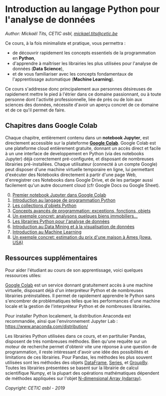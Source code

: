 

# Introduction au langage Python pour l'analyse de données

*Author: Mickaël Tits, CETIC asbl, mickael.tits@cetic.be*

Ce cours, à la fois minimaliste et pratique, vous permettra :

* de découvrir rapidement les concepts essentiels de la programmation en **Python**,
* d'apprendre à maîtriser les librairies les plus utilisées pour l'analyse de données (**Data Science**),
* et de vous familiariser avec les concepts fondamentaux de l'apprentissage automatique (**Machine Learning**). 

Ce cours s'addresse donc principalement aux personnes désireuses de rapidement mettre le pied à l'étrier dans ce domaine passionnant, ou à toute personne dont l'activité professionnelle, liée de près ou de loin aux sciences des données, nécessite d'avoir un aperçu concret de ce domaine et de ce qu'il permet de faire.

## Chapitres dans Google Colab

Chaque chapitre, entièrement contenu dans un **notebook Jupyter**, est directement accessible sur la plateforme **[Google Colab](https://colab.research.google.com/notebooks/welcome.ipynb)**. Google Colab est une plateforme cloud entièrement gratuite, donnant un accès direct et facile à un une interface de developpement en Python (via des notebooks Jupyter) déjà correctement pré-configurée, et disposant de nombreuses librairies pré-installées. Chaque utilisateur (connecté à un compte Google) peut disposer d'une machine virtuelle temporaire en ligne, lui permettant d'exécuter des Notebooks directement à partir d'une page Web, d'enregistrer ces Notebooks dans Google Drive, et de les partager aussi facilement qu'un autre document cloud (cfr Google Docs ou Google Sheet).


0. [Premier notebook Jupyter dans Google Colab](https://colab.research.google.com/github/titsitits/UNamur_Python_Analytics/blob/master/0_Premier_Notebook.ipynb)
1. [Introduction au langage de programmation Python](https://colab.research.google.com/github/titsitits/UNamur_Python_Analytics/blob/master/1_Introduction.ipynb)
2. [Les collections d'objets Python](https://colab.research.google.com/github/titsitits/UNamur_Python_Analytics/blob/master/2_Collections.ipynb)
3. [Concepts avancés de programmation: exceptions, fonctions, objets](https://colab.research.google.com/github/titsitits/UNamur_Python_Analytics/blob/master/3_Advanced_Python.ipynb)
4. [Un exemple concret: analysons quelques biens immobiliers...](https://colab.research.google.com/github/titsitits/UNamur_Python_Analytics/blob/master/4_Example.ipynb)
5. [Les librairies Python pour l'analyse de données](https://colab.research.google.com/github/titsitits/UNamur_Python_Analytics/blob/master/5_Python_packages.ipynb)
6. [Introduction au Data Mining et à la visualisation de données](https://colab.research.google.com/github/titsitits/UNamur_Python_Analytics/blob/master/6_Data_Mining.ipynb)
7. [Introduction au Machine Learning](https://colab.research.google.com/github/titsitits/UNamur_Python_Analytics/blob/master/7_Machine_Learning_Introduction.ipynb)
8. [Un exemple concret: estimation du prix d'une maison à Ames (Iowa, USA)](https://colab.research.google.com/github/titsitits/UNamur_Python_Analytics/blob/master/8_Example_Ames_Housing_Dataset.ipynb)

## Ressources supplémentaires

Pour aider l'étudiant au cours de son apprentissage, voici quelques ressources utiles:

[Google Colab](https://colab.research.google.com/notebooks/welcome.ipynb) est un service donnant gratuitement accès à une machine virtuelle, disposant déjà d'un interpréteur Python et de nombreuses librairies préinstallées. Il permet de rapidement apprendre le Python sans s'encombrer de problématiques telles que les performances d'une machine locale et la gestion de l'interpréteur Python et de nombreuses librairies.

Pour installer Python localement, la distribution Anaconda est recommandée, ainsi que l'environnement Jupyter Lab : https://www.anaconda.com/distribution/

Les librairies Python utilisées dans ce cours, et en partitulier Pandas, disposent de très nombreuses méthodes. Bien qu'une requête sur un moteur de recherche permet d'obtenir vite une réponse à une question de programmation, il reste intéressant d'avoir une idée des possibilités et limitations de ces librairies. 
Pour Pandas, les méthodes les plus souvent utilisées sont les méthodes des objets [DataFrame](https://pandas.pydata.org/pandas-docs/stable/reference/frame.html), [Series](https://pandas.pydata.org/pandas-docs/stable/reference/series.html), et [GroupBy](https://pandas.pydata.org/pandas-docs/stable/reference/groupby.html). Toutes les librairies présentées se basent sur la librairie de calcul scientifique Numpy, et la plupart des opérations mathématiques dépendent de méthodes appliquées sur l'objet [N-dimensional Array (ndarray)](https://docs.scipy.org/doc/numpy/reference/arrays.ndarray.html).

*Copyright: CETIC asbl - 2019*

